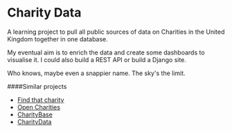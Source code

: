 # Charity Data
A learning project to pull all public sources of data on Charities in the United Kingdom together in one database.

My eventual aim is to enrich the data and create some dashboards to visualise it. I could also build a REST API or build a Django site.  

Who knows, maybe even a snappier name. The sky's the limit.

####Similar projects
* [Find that charity](https://findthatcharity.uk/)
* [Open Charities](http://opencharities.org/)
* [CharityBase](https://charitybase.uk/)
* [CharityData](https://olib.uk/charity/html/)

